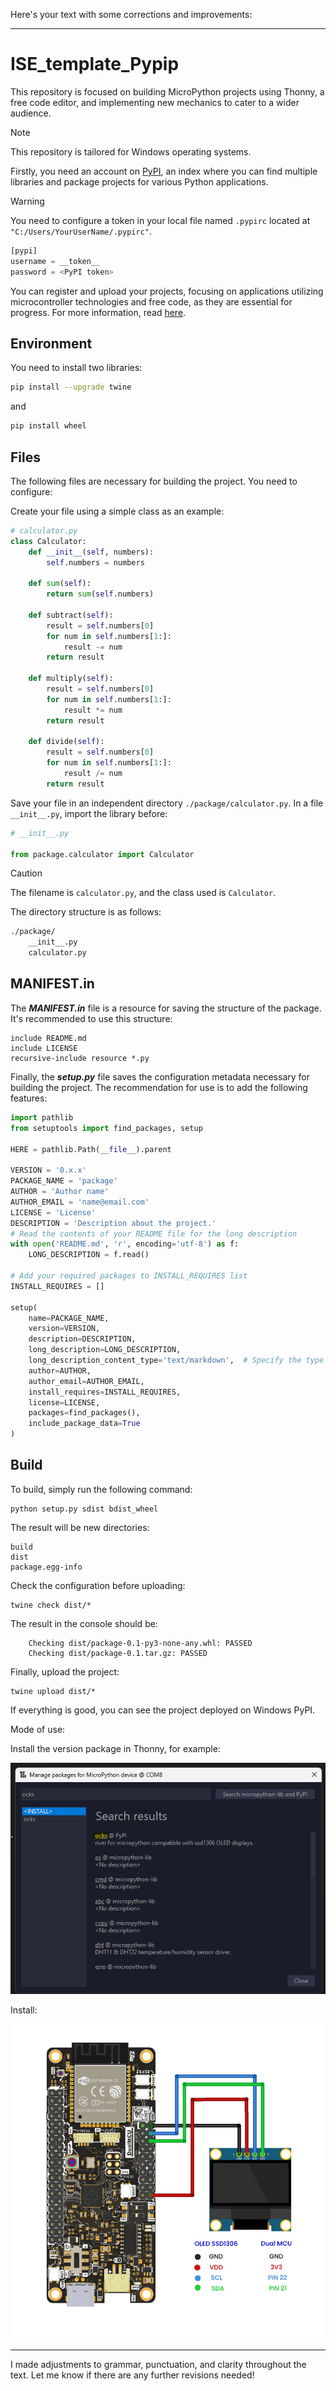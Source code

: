 

Here's your text with some corrections and improvements:

---

# ISE_template_Pypip

This repository is focused on building MicroPython projects using Thonny, a free code editor, and implementing new mechanics to cater to a wider audience.

> [!NOTE]
> This repository is tailored for Windows operating systems.

Firstly, you need an account on [PyPI](https://pypi.org/account/login/), an index where you can find multiple libraries and package projects for various Python applications.

> [!WARNING]
> You need to configure a token in your local file named `.pypirc` located at `"C:/Users/YourUserName/.pypirc"`.
> ```python
> [pypi]
> username = __token__
> password = <PyPI token>
> ```

You can register and upload your projects, focusing on applications utilizing microcontroller technologies and free code, as they are essential for progress. For more information, read [here](https://packaging.python.org/en/latest/specifications/pypirc/).

## Environment

You need to install two libraries:

```bash
pip install --upgrade twine
```

and

```bash
pip install wheel
```

## Files

The following files are necessary for building the project. You need to configure:

Create your file using a simple class as an example:

```python
# calculator.py
class Calculator:
    def __init__(self, numbers):
        self.numbers = numbers

    def sum(self):
        return sum(self.numbers)

    def subtract(self):
        result = self.numbers[0]
        for num in self.numbers[1:]:
            result -= num
        return result

    def multiply(self):
        result = self.numbers[0]
        for num in self.numbers[1:]:
            result *= num
        return result

    def divide(self):
        result = self.numbers[0]
        for num in self.numbers[1:]:
            result /= num
        return result
```

Save your file in an independent directory `./package/calculator.py`. In a file `__init__.py`, import the library before:

```python
# __init__.py

from package.calculator import Calculator
```

> [!CAUTION]
> The filename is `calculator.py`, and the class used is `Calculator`.

The directory structure is as follows:

```bash
./package/ 
    __init__.py
    calculator.py
```

## MANIFEST.in

The ***MANIFEST.in*** file is a resource for saving the structure of the package. It's recommended to use this structure:

```
include README.md
include LICENSE
recursive-include resource *.py
```

Finally, the ***setup.py*** file saves the configuration metadata necessary for building the project. The recommendation for use is to add the following features:

```python
import pathlib
from setuptools import find_packages, setup

HERE = pathlib.Path(__file__).parent

VERSION = '0.x.x'
PACKAGE_NAME = 'package'
AUTHOR = 'Author name'
AUTHOR_EMAIL = 'name@email.com'
LICENSE = 'License'
DESCRIPTION = 'Description about the project.'
# Read the contents of your README file for the long description
with open('README.md', 'r', encoding='utf-8') as f:
    LONG_DESCRIPTION = f.read()

# Add your required packages to INSTALL_REQUIRES list
INSTALL_REQUIRES = []

setup(
    name=PACKAGE_NAME,
    version=VERSION,
    description=DESCRIPTION,
    long_description=LONG_DESCRIPTION,
    long_description_content_type='text/markdown',  # Specify the type of content
    author=AUTHOR,
    author_email=AUTHOR_EMAIL,
    install_requires=INSTALL_REQUIRES,
    license=LICENSE,
    packages=find_packages(),
    include_package_data=True
)
```

## Build

To build, simply run the following command:

```
python setup.py sdist bdist_wheel
```

The result will be new directories:

```
build
dist
package.egg-info
```

Check the configuration before uploading:

```
twine check dist/*
```

The result in the console should be:

```
    Checking dist/package-0.1-py3-none-any.whl: PASSED
    Checking dist/package-0.1.tar.gz: PASSED
```

Finally, upload the project:

```
twine upload dist/*
```

If everything is good, you can see the project deployed on Windows PyPI.

Mode of use:

Install the version package in Thonny, for example:

![Thonny install](https://raw.githubusercontent.com/Cesarbautista10/ISE_SSD1306/main/Images/ins.png)

Install:

![](https://raw.githubusercontent.com/Cesarbautista10/ISE_SSD1306/main/Images/OLED1.jpg)

---

I made adjustments to grammar, punctuation, and clarity throughout the text. Let me know if there are any further revisions needed!